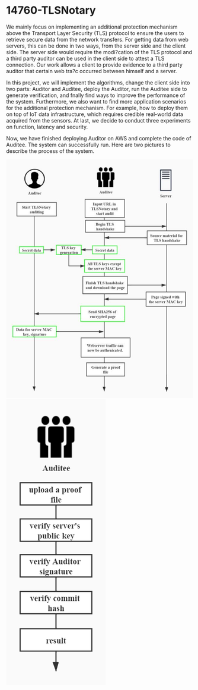 ﻿# 14760-TLSNotary

We mainly focus on implementing an additional protection mechanism above the Transport Layer Security (TLS) protocol to ensure the users to retrieve secure data from the network transfers. For getting data from web servers, this can be done in two ways, from the server side and the client side. The server side would require the modi?cation of the TLS protocol and a third party auditor can be used in the client side to attest a TLS connection. Our work allows a client to provide evidence to a third party auditor that certain web tra?c occurred between himself and a server. 

In this project, we will implement the algorithms, change the client side into two parts: Auditor and Auditee, deploy the Auditor, run the Auditee side to generate verification, and fnally find ways to improve the performance of the system. Furthermore, we also want to find more application scenarios for the additional protection mechanism. For example, how to deploy them on top of IoT data infrastructure, which requires credible real-world data acquired from the sensors. At last, we decide to conduct three experiments on function, latency and security. 

Now, we have finished deploying Auditor on AWS and complete the code of Auditee. The system can successfully run. Here are two pictures to describe the process of the system. 

![notarize process](http://github.com/TYW49/14760-TLSNotary/raw/master/img/notarize.jpg)
![review process](http://github.com/TYW49/14760-TLSNotary/raw/master/img/review.jpg)



